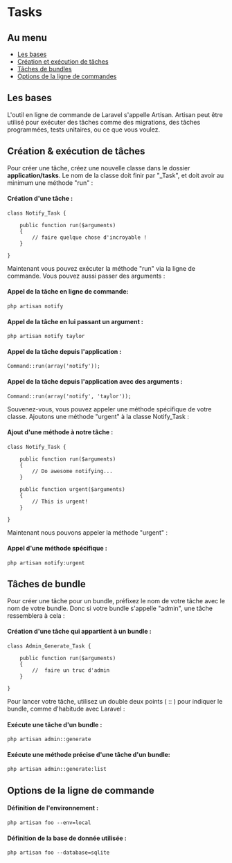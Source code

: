 # Tasks

## Au menu

- [Les bases](#the-basics)
- [Création et exécution de tâches](#creating-tasks)
- [Tâches de bundles](#bundle-tasks)
- [Options de la ligne de commandes](#cli-options)

<a name="the-basics"></a>
## Les bases

L'outil en ligne de commande de Laravel s'appelle Artisan. Artisan peut être utilisé pour exécuter des tâches comme des migrations, des tâches programmées, tests unitaires, ou ce que vous voulez.

<a name="creating-tasks"></a>
## Création & exécution de tâches

Pour créer une tâche, créez une nouvelle classe dans le dossier **application/tasks**. Le nom de la classe doit finir par "_Task", et doit avoir au minimum une méthode "run" :

#### Création d'une tâche :

	class Notify_Task {

		public function run($arguments)
		{
			// faire quelque chose d'incroyable !
		}

	}

Maintenant vous pouvez exécuter la méthode "run" via la ligne de commande. Vous pouvez aussi passer des arguments :

#### Appel de la tâche en ligne de commande:

	php artisan notify

#### Appel de la tâche en lui passant un argument :

	php artisan notify taylor

#### Appel de la tâche depuis l'application :

	Command::run(array('notify'));

#### Appel de la tâche depuis l'application avec des arguments :

	Command::run(array('notify', 'taylor'));

Souvenez-vous, vous pouvez appeler une méthode spécifique de votre classe. Ajoutons une méthode "urgent" à la classe Notify_Task :

#### Ajout d'une méthode à notre tâche :

	class Notify_Task {

		public function run($arguments)
		{
			// Do awesome notifying...
		}

		public function urgent($arguments)
		{
			// This is urgent!
		}

	}

Maintenant nous pouvons appeler la méthode "urgent" :

#### Appel d'une méthode spécifique :

	php artisan notify:urgent

<a name="bundle-tasks"></a>
## Tâches de bundle

Pour créer une tâche pour un bundle, préfixez le nom de votre tâche avec le nom de votre bundle. Donc si votre bundle s'appelle "admin", une tâche ressemblera à cela : 

#### Création d'une tâche qui appartient à un bundle :

	class Admin_Generate_Task {

		public function run($arguments)
		{
			//  faire un truc d'admin
		}

	}

Pour lancer votre tâche, utilisez un double deux points ( :: ) pour indiquer le bundle, comme d'habitude avec Laravel :

#### Exécute une tâche d'un bundle :

	php artisan admin::generate

#### Exécute une méthode précise d'une tâche d'un bundle:

	php artisan admin::generate:list

<a name="cli-options"></a>
## Options de la ligne de commande

#### Définition de l'environnement :

	php artisan foo --env=local

#### Définition de la base de donnée utilisée :

	php artisan foo --database=sqlite
